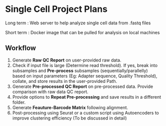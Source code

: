 # Single Cell Project Plans

Long term	:	Web server to help analyze single cell data from .fastq files

Short term	: 	Docker image that can be pulled for analysis on local machines

## Workflow

1. Generate **Raw QC Report** on user-provided raw data.
2. Check if input file is large (Determine read threshold). If yes, break into subsamples and **Pre-process** subsamples (sequentially/parallelly) based on input parameters (Eg: Adapter sequence, Quality Threshold), collate, and store results in the user-provided Path.
3. Generate **Pre-processed QC Report** on pre-processed data. Provide comparison with raw data QC report.
4. Provide options to **Repeat Pre-processing** and save results in a different folder.
5. Generate **Feauture-Barcode Matrix** following alignment.
6. Post-processing using Seurat or a custom script using Autoencoders to improve clustering efficiency (To be discussed in detail)




